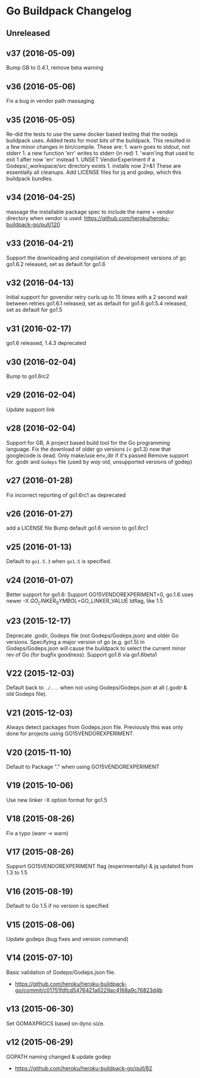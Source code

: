 # Go Buildpack Changelog

## Unreleased

## v37 (2016-05-09)

Bump GB to 0.4.1, remove beta warning

## v36 (2016-05-06)

Fix a bug in vendor path massaging

## v35 (2016-05-05)

Re-did the tests to use the same docker based testing that the nodejs buildpack uses. Added tests for most bits of the buildpack. This resulted
in a few minor changes in bin/compile. These are:
    1. warn goes to stdout, not stderr
    1. a new function 'err' writes to stderr (in red)
    1. 'warn'ing that used to exit 1 after now 'err' instead
    1. UNSET VendorExperiment if a Godeps/_workspace/src directory exists
    1. installs now 2>&1
These are essentially all cleanups.
Add LICENSE files for jq and godep, which this buildpack bundles.

## v34 (2016-04-25)

massage the installable package spec to include the name + vendor directory when vendor is used: https://github.com/heroku/heroku-buildpack-go/pull/120

## v33 (2016-04-21)

Support the downloading and compilation of development versions of go
go1.6.2 released, set as default for go1.6

## v32 (2016-04-13)

Initial support for govendor
retry curls up to 15 times with a 2 second wait between retries
go1.6.1 released, set as default for go1.6
go1.5.4 released, set as default for go1.5

## v31 (2016-02-17)

go1.6 released, 1.4.3 deprecated

## v30 (2016-02-04)

Bump to go1.6rc2

## v29 (2016-02-04)

Update support link

## v28 (2016-02-04)

Support for GB, A project based build tool for the Go programming language.
Fix the download of older go versions (< go1.3) now that googlecode is dead.
Only make/use env_dir if it's passed
Remove support for .godir and `Godeps` file (used by *way* old, unsupported versions of godep)

## v27 (2016-01-28)

Fix incorrect reporting of go1.6rc1 as deprecated

## v26 (2016-01-27)

add a LICENSE file
Bump default go1.6 version to go1.6rc1

## v25 (2016-01-13)

Default to `go1.5.3` when `go1.5` is specified.

## v24 (2016-01-07)

Better support for go1.6: Support GO15VENDOREXPERIMENT=0, go.1.6 uses newer -X $GO_LINKER_SYMBOL=$GO_LINKER_VALUE ldflag, like 1.5

## v23 (2015-12-17)

Deprecate .godir, Godeps file (not Godeps/Godeps.json) and older Go versions.
Specifying a major version of go (e.g. go1.5) in Godeps/Godeps.json will cause the buildpack to select the current minor rev of Go (for bugfix goodness).
Support go1.6 via go1.6beta1

## V22 (2015-12-03)

Default back to `./...` when not using Godeps/Godeps.json at all (.godir & old Godeps file).

## V21 (2015-12-03)

Always detect packages from Godeps.json file. Previously this was only done for projects using GO15VENDOREXPERIMENT.

## V20 (2015-11-10)

Default to Package "." when using GO15VENDOREXPERIMENT

## V19 (2015-10-06)

Use new linker -X option format for go1.5

## V18 (2015-08-26)

Fix a typo (wanr -> warn)

## V17 (2015-08-26)

Support GO15VENDOREXPERIMENT flag (experimentally) & jq updated from 1.3 to 1.5

## V16 (2015-08-19)

Default to Go 1.5 if no version is specified

## V15 (2015-08-06)

Update godeps (bug fixes and version command)

## V14 (2015-07-10)

Basic validation of Godeps/Godeps.json file.

* https://github.com/heroku/heroku-buildpack-go/commit/c01751fdfcd5476421a6229ac4168a9c76823d4b

## v13 (2015-06-30)

Set GOMAXPROCS based on dyno size.

## v12 (2015-06-29)

GOPATH naming changed & update godep

* https://github.com/heroku/heroku-buildpack-go/pull/82
